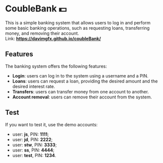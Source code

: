 # CoubleBank 💵
This is a simple banking system that allows users to log in and perform some basic banking operations, such as requesting loans, transferring money, and removing their account. <br>
Link: **https://davimgfx.github.io/coubleBank/**

## Features
The banking system offers the following features:

* **Login**: users can log in to the system using a username and a PIN.
* **Loans**: users can request a loan, providing the desired amount and the desired interest rate.
* **Transfers**: users can transfer money from one account to another.
* **Account removal**: users can remove their account from the system.

## Test
If you want to test it, use the demo accounts:
* user: **js**, PIN: **1111**;
* user: **jd**, PIN: **2222**;
* user: **stw**, PIN: **3333**;
* user: **ss**, PIN: **4444**;
* user: **test**, PIN: **1234**.
